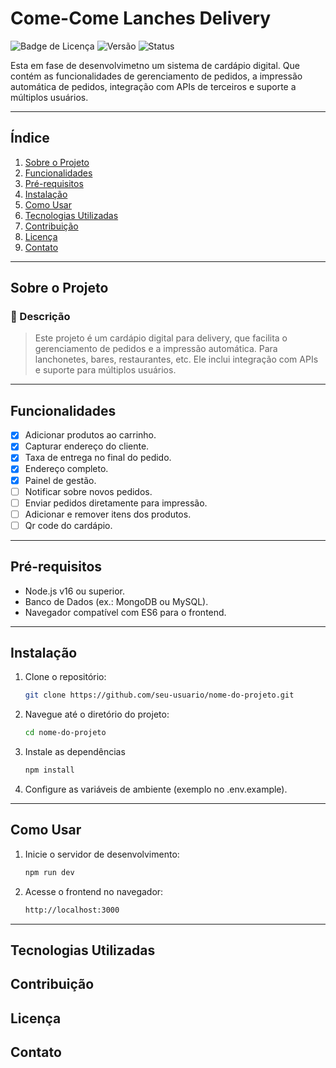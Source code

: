 # Come-Come Lanches Delivery

![Badge de Licença](https://img.shields.io/badge/license-MIT-green)
![Versão](https://img.shields.io/badge/version-1.0.0-blue)
![Status](https://img.shields.io/badge/status-Em%20Desenvolvimento-yellow)

Esta em fase de desenvolvimetno um sistema de cardápio digital. Que contém as funcionalidades de gerenciamento de pedidos, a impressão automática de pedidos, integração com APIs de terceiros e suporte a múltiplos usuários.

---

## Índice

1. [Sobre o Projeto](#sobre-o-projeto)
2. [Funcionalidades](#funcionalidades)
3. [Pré-requisitos](#pré-requisitos)
4. [Instalação](#instalação)
5. [Como Usar](#como-usar)
6. [Tecnologias Utilizadas](#tecnologias-utilizadas)
7. [Contribuição](#contribuição)
8. [Licença](#licença)
9. [Contato](#contato)

---

## Sobre o Projeto

### 📖 Descrição

> Este projeto é um cardápio digital para delivery, que facilita o gerenciamento de pedidos e a impressão automática. Para lanchonetes, bares, restaurantes, etc. Ele inclui integração com APIs e suporte para múltiplos usuários.

---

## Funcionalidades

- [x] Adicionar produtos ao carrinho.
- [x] Capturar endereço do cliente.
- [x] Taxa de entrega no final do pedido.
- [x] Endereço completo.
- [x] Painel de gestão.   
- [ ] Notificar sobre novos pedidos.
- [ ] Enviar pedidos diretamente para impressão.
- [ ] Adicionar e remover itens dos produtos.
- [ ] Qr code do cardápio.
---

## Pré-requisitos

- Node.js v16 ou superior.
- Banco de Dados (ex.: MongoDB ou MySQL).
- Navegador compatível com ES6 para o frontend.

---

## Instalação

1. Clone o repositório:
   ```bash
   git clone https://github.com/seu-usuario/nome-do-projeto.git

2. Navegue até o diretório do projeto:
   ```bash
   cd nome-do-projeto

3. Instale as dependências
   ```bash
   npm install

4. Configure as variáveis de ambiente (exemplo no .env.example).

---

## Como Usar

1. Inicie o servidor de desenvolvimento:
   ```bash
   npm run dev
   
3. Acesse o frontend no navegador:
   ```bash
   http://localhost:3000
   
---

## Tecnologias Utilizadas

## Contribuição

## Licença

## Contato

